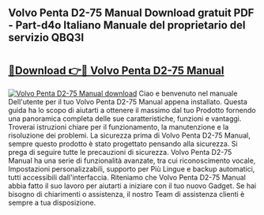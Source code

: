## Volvo Penta D2-75 Manual Download gratuit PDF - Part-d4o Italiano Manuale del proprietario del servizio QBQ3I

# <h2><a href="http://dfdxzp.blite.top/?on=Volvo+Penta+D2-75+Manual">🔗Download 👉🔴 Volvo Penta D2-75 Manual</a></h2>

[![Volvo Penta D2-75 Manual download](https://i.imgur.com/lujVjoI.png)](http://dfdxzp.blite.top/?on=Volvo+Penta+D2-75+Manual)
Ciao e benvenuto nel manuale Dell'utente per il tuo Volvo Penta D2-75 Manual appena installato. Questa guida ha lo scopo di aiutarti a ottenere il massimo dal tuo Prodotto fornendo una panoramica completa delle sue caratteristiche, funzioni e vantaggi. Troverai istruzioni chiare per il funzionamento, la manutenzione e la risoluzione dei problemi. La sicurezza prima di Volvo Penta D2-75 Manual, sempre questo prodotto è stato progettato pensando alla sicurezza. Si prega di seguire tutte le precauzioni di sicurezza. Volvo Penta D2-75 Manual ha una serie di funzionalità avanzate, tra cui riconoscimento vocale, Impostazioni personalizzabili, supporto per Più Lingue e backup automatici, tutti accessibili dall'interfaccia. Riteniamo che Volvo Penta D2-75 Manual abbia fatto il suo lavoro per aiutarti a iniziare con il tuo nuovo Gadget. Se hai bisogno di chiarimenti o assistenza, il nostro Team di assistenza clienti è sempre a tua disposizione.
